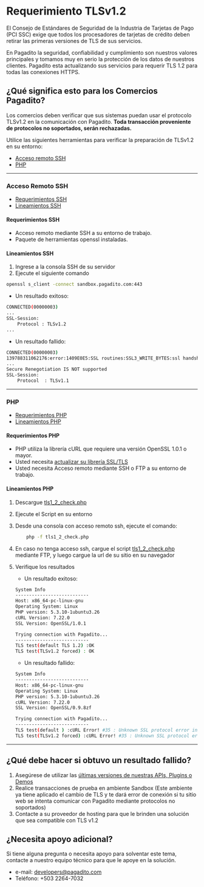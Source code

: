 # Requerimiento TLSv1.2
El Consejo de Estándares de Seguridad de la Industria de Tarjetas de Pago (PCI SSC) exige que todos los procesadores de tarjetas de crédito deben retirar las primeras versiones de TLS de sus servicios.

En Pagadito la seguridad, confiabilidad y cumplimiento son nuestros valores principales y tomamos muy en serio la protección de los datos de nuestros clientes. Pagadito esta actualizando sus servicios para requerir TLS 1.2 para todas las conexiones HTTPS.

## ¿Qué significa esto para los Comercios Pagadito?
Los comercios deben verificar que sus sistemas puedan usar el protocolo TLSv1.2 en la comunicación con Pagadito. **Toda transacción proveniente de protocolos no soportados, serán rechazadas.**

Utilice las siguientes herramientas para verificar la preparación de TLSv1.2 en su entorno:
* [Acceso remoto SSH](#acceso-remoto-ssh)
* [PHP](#php)

* * *
### Acceso Remoto SSH
* [Requerimientos SSH](#requerimientos-ssh)
* [Lineamientos SSH](#lineamientos-ssh)

#### Requerimientos SSH
* Acceso remoto mediante SSH a su entorno de trabajo.
* Paquete de herramientas openssl instaladas.

#### Lineamientos SSH
1. Ingrese a la consola SSH de su servidor
2. Ejecute el siguiente comando

```sh
openssl s_client -connect sandbox.pagadito.com:443
```

* Un resultado exitoso:

```sh
CONNECTED(00000003)
...
SSL-Session:
    Protocol : TLSv1.2
...
```

* Un resultado fallido:

```sh
CONNECTED(00000003)
139788311062176:error:1409E0E5:SSL routines:SSL3_WRITE_BYTES:ssl handshake failure:s3_pkt.c:599:
...
Secure Renegotiation IS NOT supported
SSL-Session:
    Protocol  : TLSv1.1

```

* * *

### PHP
* [Requerimientos PHP](#requerimientos-php)
* [Lineamientos PHP](#lineamientos-php)

#### Requerimientos PHP
* PHP utiliza la librería cURL que requiere una versión OpenSSL 1.0.1 o mayor.
* Usted necesita [actualizar su librería SSL/TLS](http://curl.haxx.se/docs/ssl-compared.html)
* Usted necesita Acceso remoto mediante SSH o FTP a su entorno de trabajo.

#### Lineamientos PHP
1. Descargue [tls1_2_check.php](php/tls1_2_check.php)
2. Ejecute el Script en su entorno
3. Desde una consola con acceso remoto ssh, ejecute el comando:

    ```sh
        php -f tls1_2_check.php
    ```
4. En caso no tenga acceso ssh, cargue el script [tls1_2_check.php](php/tls1_2_check.php) mediante FTP, y luego cargue la url de su sitio en su navegador
5. Verifique los resultados

    * Un resultado exitoso:
    ```sh
    System Info
    ---------------------------
    Host: x86_64-pc-linux-gnu
    Operating System: Linux
    PHP version: 5.3.10-1ubuntu3.26
    cURL Version: 7.22.0
    SSL Version: OpenSSL/1.0.1

    Trying connection with Pagadito...
    ---------------------------
    TLS test(default TLS 1.2) :OK
    TLS test(TLSv1.2 forced) : OK
    ```

    * Un resultado fallido:
    ```sh
    System Info
    ---------------------------
    Host: x86_64-pc-linux-gnu
    Operating System: Linux
    PHP version: 5.3.10-1ubuntu3.26
    cURL Version: 7.22.0
    SSL Version: OpenSSL/0.9.8zf

    Trying connection with Pagadito...
    ---------------------------
    TLS test(default ) :cURL Error! #35 : Unknown SSL protocol error in connection to sandbox.pagadito.com:443
    TLS test(TLSv1.2 forced) :cURL Error! #35 : Unknown SSL protocol error in connection to sandbox.pagadito.com:443
    ```

* * *
## ¿Qué debe hacer si obtuvo un resultado fallido?
1. Asegúrese de utilizar las [últimas versiones de nuestras APIs, Plugins o Demos](https://dev.pagadito.com/index.php?mod=docs&hac=des)
2. Realice transacciones de prueba en ambiente Sandbox (Este ambiente ya tiene aplicado el cambio de TLS y te dará error de conexión si tu sitio web se intenta comunicar con Pagadito mediante protocolos no soportados)
3. Contacte a su proveedor de hosting para que le brinden una solución que sea compatible con TLS v1.2

## ¿Necesita apoyo adicional?
Si tiene alguna pregunta o necesita apoyo para solventar este tema, contacte a nuestro equipo técnico para que le apoye en la solución.

* e-mail: developers@pagadito.com
* Teléfono: +503 2264-7032
